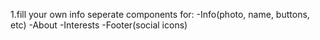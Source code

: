 1.fill your own info
seperate components for:
-Info(photo, name, buttons, etc)
-About
-Interests
-Footer(social icons)
